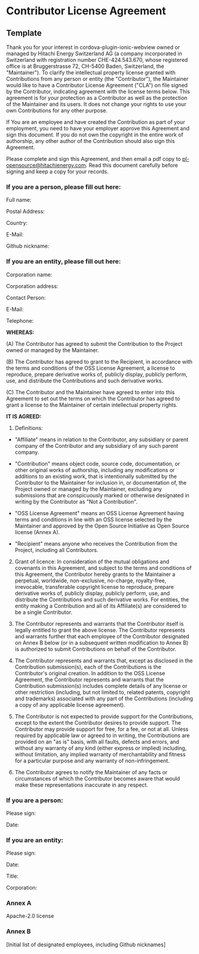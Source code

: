 # Contributor License Agreement

## Template

Thank you for your interest in cordova-plugin-ionic-webview owned or managed by Hitachi Energy Switzerland AG (a company incorporated in Switzerland with registration number CHE-424.543.670, whose registered office is at Bruggerstrasse 72, CH-5400 Baden, Switzerland, the "Maintainer"). To clarify the intellectual property license granted with Contributions from any person or entity (the "Contributor"), the Maintainer would like to have a Contributor License Agreement ("CLA") on file signed by the Contributor, indicating agreement with the license terms below. This agreement is for your protection as a Contributor as well as the protection of the Maintainer and its users. It does not change your rights to use your own Contributions for any other purpose.

If You are an employee and have created the Contribution as part of your employment, you need to have your employer approve this Agreement and sign this document. If you do not own the copyright in the entire work of authorship, any other author of the Contribution should also sign this Agreement.

Please complete and sign this Agreement, and then email a pdf copy to pl-opensource@hitachienergy.com. Read this document carefully before signing and keep a copy for your records.

### If you are a person, please fill out here:

Full name:

Postal Address:

Country:

E-Mail:

Github nickname:

### If you are an entity, please fill out here:

Corporation name:

Corporation address:

Contact Person:

E-Mail:

Telephone:

**WHEREAS:**

(A) The Contributor has agreed to submit the Contribution to the Project owned or managed by the Maintainer.

(B) The Contributor has agreed to grant to the Recipient, in accordance with the terms and conditions of the OSS License Agreement, a license to reproduce, prepare derivative works of, publicly display, publicly perform, use, and distribute the Contributions and such derivative works.

(C) The Contributor and the Maintainer have agreed to enter into this Agreement to set out the terms on which the Contributor has agreed to grant a license to the Maintainer of certain intellectual property rights.

**IT IS AGREED:**

1. Definitions:

  - "Affiliate" means in relation to the Contributor, any subsidiary or parent company of the Contributor and any subsidiary of any such parent company.

  - "Contribution" means object code, source code, documentation, or other original works of authorship, including any modifications or additions to an existing work, that is intentionally submitted by the Contributor to the Maintainer for inclusion in, or documentation of, the Project owned or managed by the Maintainer, excluding any submissions that are conspicuously marked or otherwise designated in writing by the Contributor as "Not a Contribution".

  - "OSS License Agreement" means an OSS License Agreement having terms and conditions in line with an OSS license selected by the Maintainer and approved by the Open Source Initiative as Open Source license (Annex A).

  - "Recipient" means anyone who receives the Contribution from the Project, including all Contributors.

2. Grant of licence: In consideration of the mutual obligations and covenants in this Agreement, and subject to the terms and conditions of this Agreement, the Contributor hereby grants to the Maintainer a perpetual, worldwide, non-exclusive, no-charge, royalty-free, irrevocable, transferable copyright license to reproduce, prepare derivative works of, publicly display, publicly perform, use, and distribute the Contributions and such derivative works. For entities, the entity making a Contribution and all of its Affiliate(s) are considered to be a single Contributor.

3. The Contributor represents and warrants that the Contributor itself is legally entitled to grant the above license. The Contributor represents and warrants further that each employee of the Contributor designated on Annex B below (or in a subsequent written modification to Annex B) is authorized to submit Contributions on behalf of the Contributor.

4. The Contributor represents and warrants that, except as disclosed in the Contribution submission(s), each of the Contributions is the Contributor's original creation. In addition to the OSS License Agreement, the Contributor represents and warrants that the Contribution submission(s) includes complete details of any license or other restriction (including, but not limited to, related patents, copyright and trademarks) associated with any part of the Contributions (including a copy of any applicable license agreement).

5. The Contributor is not expected to provide support for the Contributions, except to the extent the Contributor desires to provide support. The Contributor may provide support for free, for a fee, or not at all. Unless required by applicable law or agreed to in writing, the Contributions are provided on an "as is" basis, with all faults, defects and errors, and without any warranty of any kind (either express or implied) including, without limitation, any implied warranty of merchantability and fitness for a particular purpose and any warranty of non-infringement.

6. The Contributor agrees to notify the Maintainer of any facts or circumstances of which the Contributor becomes aware that would make these representations inaccurate in any respect.

### If you are a person:

Please sign:

Date:

### If you are an entity:

Please sign:

Date:

Title:

Corporation:

### Annex A

Apache-2.0 license

### Annex B

[Initial list of designated employees, including Github nicknames]
